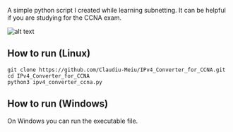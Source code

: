A simple python script I created while learning subnetting. It can be helpful if you are studying for the CCNA exam.

![alt text](https://github.com/Claudiu-Meiu/IPv4_Converter_for_CCNA/blob/main/example.png?raw=true)

## How to run (Linux)

```
git clone https://github.com/Claudiu-Meiu/IPv4_Converter_for_CCNA.git
cd IPv4_Converter_for_CCNA
python3 ipv4_converter_ccna.py
```
## How to run (Windows)
On Windows you can run the executable file.
